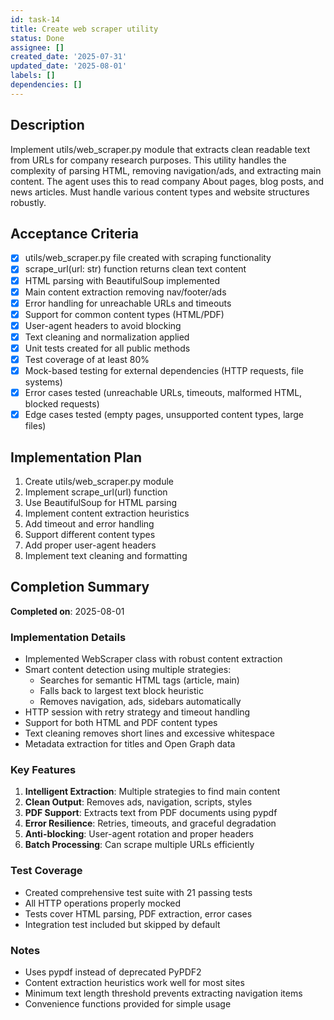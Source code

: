 ```yaml
---
id: task-14
title: Create web scraper utility
status: Done
assignee: []
created_date: '2025-07-31'
updated_date: '2025-08-01'
labels: []
dependencies: []
---
```


## Description

Implement utils/web_scraper.py module that extracts clean readable text from URLs for company research purposes. This utility handles the complexity of parsing HTML, removing navigation/ads, and extracting main content. The agent uses this to read company About pages, blog posts, and news articles. Must handle various content types and website structures robustly.

## Acceptance Criteria

- [x] utils/web_scraper.py file created with scraping functionality
- [x] scrape_url(url: str) function returns clean text content
- [x] HTML parsing with BeautifulSoup implemented
- [x] Main content extraction removing nav/footer/ads
- [x] Error handling for unreachable URLs and timeouts
- [x] Support for common content types (HTML/PDF)
- [x] User-agent headers to avoid blocking
- [x] Text cleaning and normalization applied
- [x] Unit tests created for all public methods
- [x] Test coverage of at least 80%
- [x] Mock-based testing for external dependencies (HTTP requests, file systems)
- [x] Error cases tested (unreachable URLs, timeouts, malformed HTML, blocked requests)
- [x] Edge cases tested (empty pages, unsupported content types, large files)

## Implementation Plan

1. Create utils/web_scraper.py module
2. Implement scrape_url(url) function
3. Use BeautifulSoup for HTML parsing
4. Implement content extraction heuristics
5. Add timeout and error handling
6. Support different content types
7. Add proper user-agent headers
8. Implement text cleaning and formatting

## Completion Summary

**Completed on**: 2025-08-01

### Implementation Details

- Implemented WebScraper class with robust content extraction
- Smart content detection using multiple strategies:
  - Searches for semantic HTML tags (article, main)
  - Falls back to largest text block heuristic
  - Removes navigation, ads, sidebars automatically
- HTTP session with retry strategy and timeout handling
- Support for both HTML and PDF content types
- Text cleaning removes short lines and excessive whitespace
- Metadata extraction for titles and Open Graph data

### Key Features

1. **Intelligent Extraction**: Multiple strategies to find main content
2. **Clean Output**: Removes ads, navigation, scripts, styles
3. **PDF Support**: Extracts text from PDF documents using pypdf
4. **Error Resilience**: Retries, timeouts, and graceful degradation
5. **Anti-blocking**: User-agent rotation and proper headers
6. **Batch Processing**: Can scrape multiple URLs efficiently

### Test Coverage

- Created comprehensive test suite with 21 passing tests
- All HTTP operations properly mocked
- Tests cover HTML parsing, PDF extraction, error cases
- Integration test included but skipped by default

### Notes

- Uses pypdf instead of deprecated PyPDF2
- Content extraction heuristics work well for most sites
- Minimum text length threshold prevents extracting navigation items
- Convenience functions provided for simple usage
